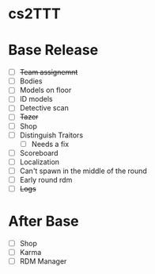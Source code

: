 # cs2TTT


# Base Release
- [ ] ~~Team assignemnt~~
- [ ] Bodies
- [ ] Models on floor
- [ ] ID models
- [ ] Detective scan
- [ ] ~~Tazer~~
- [ ] Shop
- [ ] Distinguish Traitors
     - [ ] Needs a fix
- [ ] Scoreboard
- [ ] Localization
- [ ] Can't spawn in the middle of the round
- [ ] Early round rdm
- [ ] ~~Logs~~

# After Base
- [ ] Shop
- [ ] Karma
- [ ] RDM Manager
